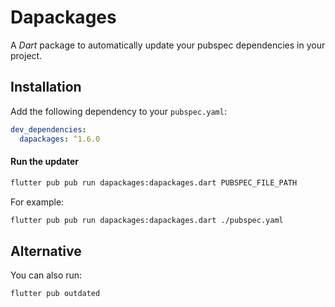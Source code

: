 # Dapackages

A *Dart* package to automatically update your pubspec dependencies in your project.

## Installation

Add the following dependency to your `pubspec.yaml`:

```yaml
dev_dependencies:
  dapackages: ^1.6.0
```

#### Run the updater

```bash
flutter pub pub run dapackages:dapackages.dart PUBSPEC_FILE_PATH
```

For example:

```bash
flutter pub pub run dapackages:dapackages.dart ./pubspec.yaml
```

## Alternative

You can also run:
```bash
flutter pub outdated
```